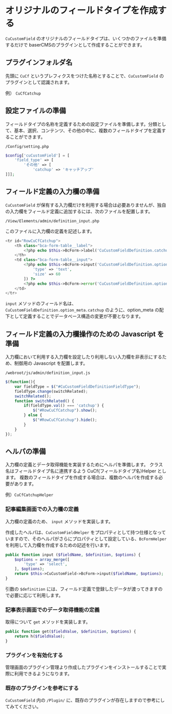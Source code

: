 # オリジナルのフィールドタイプを作成する

`CuCustomField` のオリジナルのフィールドタイプは、いくつかのファイルを準備するだけで baserCMSのプラグインとして作成することができます。

## プラグインフォルダ名

先頭に `CuCf` というプレフィクスをつけた名称とすることで、`CuCustomField` のプラグインとして認識されます。

例） `CuCfCatchup`

## 設定ファイルの準備

フィールドタイプの名称を定義するための設定ファイルを準備します。分類として、基本、選択、コンテンツ、その他の中に、複数のフィールドタイプを定義することができます。

`/Config/setting.php`

```php
$config['cuCustomField'] = [
	'field_type' => [
		'その他' => [
			'catchup' => 'キャッチアップ'
]]];
```

## フィールド定義の入力欄の準備

`CuCustomField` が保有する入力欄だけを利用する場合は必要ありませんが、独自の入力欄をフィールド定義に追加するには、次のファイルを配置します。

`/View/Elements/admin/definition_input.php`

このファイルに入力欄の定義を記述します。

```php
<tr id="RowCuCfCatchup">
    <th class="bca-form-table__label">
        <?php echo $this->BcForm->label('CuCustomFieldDefinition.catchup', 'キャッチアップの設定') ?>
    </th>
    <td class="bca-form-table__input">
        <?php echo $this->BcForm->input('CuCustomFieldDefinition.option_meta.catchup', [
            'type' => 'text',
            'size' => 60
        ]) ?>
        <?php echo $this->BcForm->error('CuCustomFieldDefinition.option_meta.catchup') ?>
    </td>
</tr>
```

`input` メソッドのフィールド名は、`CuCustomFieldDefinition.option_meta.catchup` のように、option_meta の配下として定義することでデータベース構造の変更が不要となります。

## フィールド定義の入力欄操作のための Javascript を準備

入力欄において利用する入力欄を設定したり利用しない入力欄を非表示にするため、制御用の Javascript を配置します。

`/webroot/js/admin/definition_input.js`

```js
$(function(){
    var fieldType = $("#CuCustomFieldDefinitionFieldType");
    fieldType.change(switchRelated);
    switchRelated();
    function switchRelated() {
        if(fieldType.val() === 'catchup') {
            $("#RowCuCfCatchup").show();
        } else {
            $("#RowCuCfCatchup").hide();
        }
    }
});
```

## ヘルパの準備

入力欄の定義とデータ取得機能を実装するためにヘルパを準備します。
クラス名はフィールドタイプ名に連携するよう CuCf{フィールドタイプ名}Helper とします。
複数のフィールドタイプを作成する場合は、複数のヘルパを作成する必要があります。

例）`CuCfCatchupHelper`

### 記事編集画面での入力欄の定義

入力欄の定義のため、 `input` メソッドを実装します。

作成したヘルパは、`CuCustomFieldHelper` をプロパティとして持つ仕様となっていますので、そのヘルパがさらにプロパティとして設定している、`BcFormHelper` を利用して入力欄を作成するための記述を行います。

```php
public function input ($fieldName, $definition, $options) {
    $options = array_merge([
        'type' => 'select',
    ], $options);
    return $this->CuCustomField->BcForm->input($fieldName, $options);
}
```

引数の `$definition` には、フィールド定義で登録したデータが渡ってきますので必要に応じて利用します。

### 記事表示画面でのデータ取得機能の定義

取得について `get` メソッドを実装します。

```php
public function get($fieldValue, $definition, $options) {
    return h($fieldValue);
}
```

### プラグインを有効化する

管理画面のプラグイン管理より作成したプラグインをインストールすることで実際に利用できるようになります。

### 既存のプラグインを参考にする

`CuCustomField` 内の `/Plugin/` に、既存のプラグインが存在しますので参考にしてみてください。

